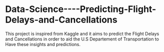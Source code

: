 # Data-Science----Predicting-Flight-Delays-and-Cancellations
This project is inspired from Kaggle and it aims to predict the Flight Delays and Cancellations in order to aid the U.S Departement of Transportation to Have these insights and predictions.
